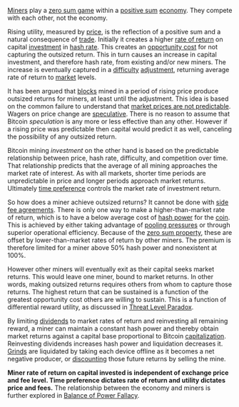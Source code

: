 [Miners](Glossary#miner) play a [zero sum game](https://en.wikipedia.org/wiki/Zero-sum_game) within a [positive sum](https://en.wikipedia.org/wiki/Win-win_game) [economy](Glossary#economy). They compete with each other, not the economy.

Rising utility, measured by [price](Glossary#price), is the reflection of a positive sum and a natural consequence of [trade](Glossary#trade). Initially it creates a higher [rate of return](Glossary#interest) on capital [investment](Glossary#lend) in [hash rate](Glossary#hash-rate). This creates an [opportunity cost](https://en.wikipedia.org/wiki/Opportunity_cost) for not capturing the outsized return. This in turn causes an increase in capital investment, and therefore hash rate, from existing and/or new miners. The increase is eventually captured in a [difficulty](Glossary#difficulty) [adjustment](Glossary#adjustment), returning average rate of return to [market](Glossary#market) levels.

It has been argued that [blocks](Glossary#block) mined in a period of rising price produce outsized returns for miners, at least until the adjustment. This idea is based on the common failure to understand that [market prices are not predictable](https://en.wikipedia.org/wiki/Chaos_theory). Wagers on price change are [speculative](Glossary#speculation). There is no reason to assume that Bitcoin *speculation* is any more or less effective than any other. However if a rising price was predictable then capital would predict it as well, canceling the possibility of any outsized return.

Bitcoin mining *investment* on the other hand is based on the predictable relationship between price, hash rate, difficulty, and competition over time. That relationship predicts that the average of all mining approaches the market rate of interest. As with all markets, shorter time periods are unpredictable in price and longer periods approach market returns. Ultimately [time preference](https://en.wikipedia.org/wiki/Time_preference) controls the market rate of investment return.

So how does a miner achieve outsized returns? It cannot be done with [side fee agreements](Side-Fee-Fallacy). There is only one way to make a higher-than-market rate of return, which is to have a below average cost of [hash power](Glossary#hash-power) for the [coin](Glossary#coin). This is achieved by either taking advantage of [pooling pressures](Pooling-Pressure-Risk) or through superior operational efficiency. Because of the [zero sum property](Zero-Sum-Property), these are offset by lower-than-market rates of return by other miners. The premium is therefore limited for a miner above 50% hash power and nonexistent at 100%.

However other miners will eventually exit as their capital seeks market returns. This would leave one miner, bound to market returns. In other words, making outsized returns requires others from whom to capture those returns. The highest return that can be sustained is a function of the greatest opportunity cost others are willing to sustain. This is a function of differential reward utility, as discussed in [Threat Level Paradox](Threat-Level-Paradox).

By limiting [dividends](https://en.wikipedia.org/wiki/Dividend) to market rates of return and reinvesting all remaining reward, a miner can maintain a constant hash power and thereby obtain market returns against a capital base proportional to Bitcoin [capitalization](Glossary#capitalization). Reinvesting dividends increases hash power and liquidation decreases it. [Grinds](Glossary#grind) are liquidated by taking each device offline as it becomes a net negative producer, or [discounting](https://en.wikipedia.org/wiki/Present_value) those future returns by selling the mine.

**Miner rate of return on capital invested is independent of exchange price and fee level. Time preference dictates rate of return and utility dictates price and fees.** The relationship between the economy and miners is further explored in [Balance of Power Fallacy](Balance-of-Power-Fallacy).